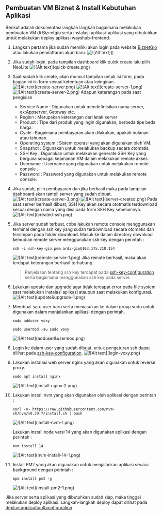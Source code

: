 ## Pembuatan VM Biznet & Install Kebutuhan Aplikasi
Berikut adalah dokumentasi langkah langkah bagaimana melakukan pembuatan VM di Biznetgio serta instalasi aplikasi-aplikasi yang dibutuhkan untuk melakukan deploy aplikasi wayshub-frontend.

1. Langkah pertama jika sudah memiliki akun login pada website [BiznetGio](portal.biznetgio.com) atau lakukan pendaftaran akun baru. 
![!\[Alt text\](<biznet account.png>)](<setup-server/biznet account.png>)

2. Jika sudah login, pada tampilan dashboard klik quick create lalu pilih NeoLite
![!\[Alt text\](quick-create.png)](setup-server/quick-create.png)

3. Saat sudah klik create, akan muncul tampilan untuk isi form, pada bagian ini isi form sesuai ketentuan atau keinginan.
![ !\[Alt text\](create-server.png)](setup-server/create-server.png) 
![ !\[Alt text\](create-server-1.png) ](setup-server/create-server-1.png)
![ !\[Alt text\](create-server-2.png)](setup-server/create-server-2.png)
Adapun keterangan pada saat pengisian 
    - Service Name : Digunakan untuk mendefinisikan nama server, ex:Appserver, Gateway etc.
    - Region : Merupakan keterangan dari letak server
    - Product : Tipe dari produk yang ingin digunakan, berbeda tipe beda harga.
    - Cycle : Bagaimana pembayaran akan dilakukan, apakah bulanan atau tahunan.
    - Operating system : Sistem operasi yang akan digunakan oleh VM.
    - Snapshot : Digunakan untuk melakukan backup secara otomatis.
    - SSH Key : Digunakan untuk melakukan generate SSH Key yang berguna sebagai keamanan VM dalam melakukan remote akses.
    - Username : Username yang digunakan untuk melakukan remote console .
    - Password : Password yang digunakan untuk melakukan remote console.

4. Jika sudah, pilih pembayaran dan jika berhasil maka pada tampilan dashboard akan tampil server yang sudah dibuat.
![!\[Alt text\](create-server-3.png) ](setup-server/create-server-3.png)
![!\[Alt text\](server-created.png)](setup-server/server-created.png)
Pada saat server berhasil dibuat, SSH Key akan secara ototmatis terdownload sesuai dengan nama yang diisi pada form SSH Key sebelumnya. 
![!\[Alt text\](created-ssh.png)](setup-server/created-ssh.png)

5. Jika server sudah terbuat, coba lakukan remote console menggunakan terminal dengan ssh key yang sudah terdownload secara otomatis dan tersimpan pada folder download. Masuk ke dalam directory download kemudian remote server menggunakan ssh key dengan perintah :

    ```
    ssh -i ssh-key-gio.pem ardi-gio@103.175.218.154
    ```

    ![!\[Alt text\](remote-server-1.png)](setup-server/remote-server-1.png)
    Jika remote berhasil, maka akan terdapat keterangan berhasil terhubung. 
    
    >Penjelasan tentang ssh key terdapat pada [ssh-key-configuration](<2. ssh-key-configuration.md>) serta bagaimana menggunakan ssh key pada server. 

6. Lakukan update dan upgrade agar tidak terdapat error pada file system saat melakukan instalasi aplikasi ataupun saat melakukan konfigurasi.
![!\[Alt text\](update&upgrade-1.png)](setup-server/update&upgrade-1.png)

7. Membuat satu user baru serta memasukan ke dalam group sudo untuk digunakan dalam menjalankan aplikasi dengan perintah.

    ```
    sudo adduser voxy
    ```

    ```
    sudo usermod -aG sudo voxy
    ```

    ![!\[Alt text\](adduser&usermod.png)](setup-server/adduser&usermod.png)

8. Login ke dalam user yang sudah dibuat, untuk pengaturan ssh dapat dilihat pada [ssh-key-configuration](ssh-key-configuration.md).
![!\[Alt text\](login-voxy.png)](setup-server/login-voxy.png)

9. Lakukan instalasi web server nginx yang akan digunakan untuk reverse proxy.
    ```
    sudo apt install nginx
    ```
    ![!\[Alt text\](install-nginx-2.png)](setup-server/install-nginx-2.png)

10. Lakukan install nvm yang akan digunakan oleh aplikasi dengan perintah :

    ```
    curl -o- https://raw.githubusercontent.com/nvm-sh/nvm/v0.39.7/install.sh | bash
    ```

    ![!\[Alt text\](install-nvm-1.png)](setup-server/install-nvm-1.png)

    Lakukan install node versi 14 yang akan digunakan aplikasi dengan perintah : 
    ```
    nvm install 14
    ```
    ![!\[Alt text\](nvm-install-14-1.png)](setup-server/nvm-install-14-1.png)

11. Install PM2 yang akan digunakan untuk menjalankan aplikasi secara background dengan perintah :
    ```
    npm install pm2 -g
    ```
    ![!\[Alt text\](install-pm2-1.png)](setup-server/install-pm2-1.png)

Jika server serta aplikasi yang dibutuhkan sudah siap, maka tinggal melakukan deploy aplikasi. Langkah-langkah deploy dapat dilihat pada [deploy-application&configuration](<3. deploy-application.md>)
